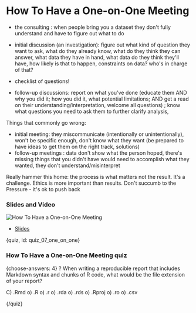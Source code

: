 # How To Have a One-on-One Meeting

- the consulting : when people bring you a dataset they don't fully understand and have to figure out what to do 

- initial discussion (an investigation): figure out what kind of question they want to ask, what do they already know, what do they think they can answer, what data they have in hand, what data do they think they'll have, how likely is that to happen, constraints on data? who's in charge of that?
- checklist of questions!

- follow-up discussions: report on what you've done (educate them AND why you did it; how you did it, what potential limitations; AND get a read on their understanding/interpretation, welcome all questions) ; know what questions you need to ask them to further clarify analysis, 

Things that commonly go wrong:
* initial meeting: they miscommunicate (intentionally or unintentionally), won't be specific enough, don't know what they want (be prepared to have ideas to get them on the right track, solutions) 
* follow-up meetings : data don't show what the person hoped, there's missing things that you didn't have would need to accomplish what they wanted, they don't understand/misinterpret

Really hammer this home: the process is what matters not the result. It's a challenge. Ethics is more important than results. Don't succumb to the Pressure  - it's ok to push back 


### 



### Slides and Video

![How To Have a One-on-One Meeting](UPDATE)

* [Slides](https://docs.google.com/presentation/d/1bHq2wLpzhG66K2oTD7ruKJqTWY-LSU3fK4_f2-7s6Iw/edit?usp=sharing)


{quiz, id: quiz_07_one_on_one}

### How To Have a One-on-One Meeting quiz


{choose-answers: 4}
? When writing a reproducible report that includes Markdown syntax and chunks of R code, what would be the file extension of your report?

C) .Rmd
o) .R
o) .r
o) .rda
o) .rds
o) .Rproj
o) .ro
o) .csv


{/quiz}

